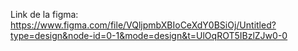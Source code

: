Link de la figma:
https://www.figma.com/file/VQljpmbXBIoCeXdY0BSiOj/Untitled?type=design&node-id=0-1&mode=design&t=UlOqROT5IBzlZJw0-0
